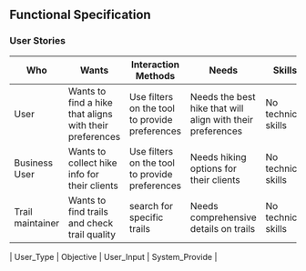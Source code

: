 ## Functional Specification

### User Stories

| Who | Wants | Interaction Methods | Needs | Skills |
|-|-|-|-|-|
| User | Wants to find a hike that aligns with their preferences | Use filters on the tool to provide preferences | Needs the best hike that will align with their preferences | No technical skills |  
| Business User | Wants to collect hike info for their clients | Use filters on the tool to provide preferences | Needs hiking options for their clients | No technical skills |
| Trail maintainer | Wants to find trails and check trail quality | search for specific trails | Needs comprehensive details on trails | No technical skills | 





| User_Type | Objective | User_Input | System_Provide |
